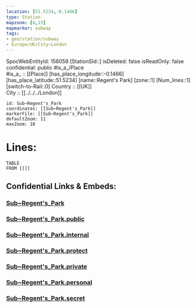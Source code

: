 ```yaml
---
location: [51.5234,-0.1466] 
type: Station 
mapzoom: [8,15] 
mapmarker: subway 
tags:
- geo/station/subway
- Europe/UK/City~London
---
```

SpocWebEntityId: 156059
[StationSId::] 
isDeleted: false
isReadOnly: false
confidential: public
#is_a_/Place  
#is_a_ :: [[Place]] 
[has_place_longitude::-0.1466] 
[has_place_latitude::51.5234] 
[name::Regent's Park] 
[zone::1] 
[Num_lines::1] 
[switch-to-Rail::0] 
Country :: [[UK]]  
City :: [[../../../London]]  


```leaflet
id: Sub~Regent's_Park
coordinates: [[Sub~Regent's_Park]] 
markerFile: [[Sub~Regent's_Park]] 
defaultZoom: 11 
maxZoom: 18
```


# Lines: 
```dataview
TABLE 
FROM [[]] 
```


## Confidential Links & Embeds: 

### [Sub~Regent's_Park](/_Standards/Earth/Continent/Europe/Europe~North/UK/England/Regions~England/London,Greater/cities~GreaterLondon/Underground/Station/Sub~Regent's_Park.md) 

### [Sub~Regent's_Park.public](/_public/Earth/Continent/Europe/Europe~North/UK/England/Regions~England/London,Greater/cities~GreaterLondon/Underground/Station/Sub~Regent's_Park.public.md) 

### [Sub~Regent's_Park.internal](/_internal/Earth/Continent/Europe/Europe~North/UK/England/Regions~England/London,Greater/cities~GreaterLondon/Underground/Station/Sub~Regent's_Park.internal.md) 

### [Sub~Regent's_Park.protect](/_protect/Earth/Continent/Europe/Europe~North/UK/England/Regions~England/London,Greater/cities~GreaterLondon/Underground/Station/Sub~Regent's_Park.protect.md) 

### [Sub~Regent's_Park.private](/_private/Earth/Continent/Europe/Europe~North/UK/England/Regions~England/London,Greater/cities~GreaterLondon/Underground/Station/Sub~Regent's_Park.private.md) 

### [Sub~Regent's_Park.personal](/_personal/Earth/Continent/Europe/Europe~North/UK/England/Regions~England/London,Greater/cities~GreaterLondon/Underground/Station/Sub~Regent's_Park.personal.md) 

### [Sub~Regent's_Park.secret](/_secret/Earth/Continent/Europe/Europe~North/UK/England/Regions~England/London,Greater/cities~GreaterLondon/Underground/Station/Sub~Regent's_Park.secret.md)


